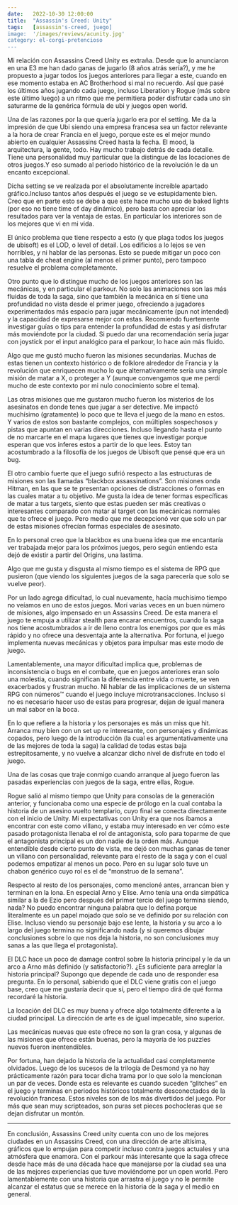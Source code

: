```yaml
---
date:   2022-10-30 12:00:00
title:  "Assassin's Creed: Unity"
tags:   [assassin's-creed, juego]
image:  '/images/reviews/acunity.jpg'
category: el-corgi-pretencioso
---
```


Mi relación con Assassins Creed Unity es extraña. Desde que lo anunciaron en una E3 me han dado ganas de jugarlo (8 años atrás sería?), y me he propuesto a jugar todos los juegos anteriores para llegar a este, cuando en ese momento estaba en AC Brotherhood si mal no recuerdo. Así que pasé los últimos años jugando cada juego, incluso Liberation y Rogue (más sobre este último luego) a un ritmo que me permitiera poder disfrutar cada uno sin saturarme de la genérica fórmula de ubi y juegos open world.

Una de las razones por la que quería jugarlo era por el setting. Me da la impresión de que Ubi siendo una empresa francesa sea un factor relevante a la hora de crear Francia en el juego, porque este es el mejor mundo abierto en cualquier Assassins Creed hasta la fecha. El mood, la arquitectura, la gente, todo. Hay mucho trabajo detrás de cada detalle. Tiene una personalidad muy particular que la distingue de las locaciones de otros juegos.Y eso sumado al periodo histórico de la revolución le da un encanto excepcional.

Dicha setting se ve realzada por el absolutamente increíble apartado gráfico.Incluso tantos años después el juego se ve estupidamente bien. Creo que en parte esto se debe a que este hace mucho uso de baked lights (por eso no tiene time of day dinámico), pero basta con apreciar los resultados para ver la ventaja de estas. En particular los interiores son de los mejores que vi en mi vida.

El único problema que tiene respecto a esto (y que plaga todos los juegos de ubisoft) es el LOD, o level of detail. Los edificios a lo lejos se ven horribles, y ni hablar de las personas. Esto se puede mitigar un poco con una tabla de cheat engine (al menos el primer punto), pero tampoco resuelve el problema completamente.

Otro punto que lo distingue mucho de los juegos anteriores son las mecánicas, y en particular el parkour. No solo las animaciones son las más fluidas de toda la saga, sino que también la mecánica en sí tiene una profundidad no vista desde el primer juego, ofreciendo a jugadores experimentados más espacio para jugar mecánicamente (pun not intended) y la capacidad de expresarse mejor con estas. Recomiendo fuertemente investigar guías o tips para entender la profundidad de estas y así disfrutar más moviéndote por la ciudad. Si puedo dar una recomendación sería jugar con joystick por el input analógico para el parkour, lo hace aún más fluido.

Algo que me gustó mucho fueron las misiones secundarias. Muchas de estas tienen un contexto histórico o de folklore alrededor de Francia y la revolución que enriquecen mucho lo que alternativamente sería una simple misión de matar a X, o proteger a Y (aunque convengamos que me perdí mucho de este contexto por mi nulo conocimiento sobre el tema).

Las otras misiones que me gustaron mucho fueron los misterios de los asesinatos en donde tenes que jugar a ser detective. Me impactó muchísimo (gratamente) lo poco que te lleva el juego de la mano en estos. Y varios de estos son bastante complejos, con múltiples sospechosos y pistas que apuntan en varias direcciones. Incluso llegando hasta el punto de no marcarte en el mapa lugares que tienes que investigar porque esperan que vos inferes estos a partir de lo que lees. Estoy tan acostumbrado a la filosofía de los juegos de Ubisoft que pensé que era un bug.

El otro cambio fuerte que el juego sufrió respecto a las estructuras de misiones son las llamadas “blackbox assassinations”. Son misiones onda Hitman, en las que se te presentan opciones de distracciones o formas en las cuales matar a tu objetivo. Me gusta la idea de tener formas específicas de matar a tus targets, siento que estas pueden ser más creativas o interesantes comparado con matar al target con las mecánicas normales que te ofrece el juego. Pero medio que me decepcionó ver que solo un par de estas misiones ofrecían formas especiales de asesinato.

En lo personal creo que la blackbox es una buena idea que me encantaría ver trabajada mejor para los próximos juegos, pero según entiendo esta dejó de existir a partir del Origins, una lastima.

Algo que me gusta y disgusta al mismo tiempo es el sistema de RPG que pusieron (que viendo los siguientes juegos de la saga parecería que solo se vuelve peor).

Por un lado agrega dificultad, lo cual nuevamente, hacía muchísimo tiempo no veíamos en uno de estos juegos. Morí varias veces en un buen número de misiones, algo impensado en un Assassins Creed. De esta manera el juego te empuja a utilizar stealth para encarar encuentros, cuando la saga nos tiene acostumbrados a ir de lleno contra los enemigos por que es más rápido y no ofrece una desventaja ante la alternativa. Por fortuna, el juego implementa nuevas mecánicas y objetos para impulsar mas este modo de juego.

Lamentablemente, una mayor dificultad implica que, problemas de inconsistencia o bugs en el combate, que en juegos anteriores eran solo una molestia, cuando significan la diferencia entre vida o muerte, se ven exacerbados y frustran mucho. Ni hablar de las implicaciones de un sistema RPG con números™ cuando el juego incluye microtransacciones. Incluso si no es necesario hacer uso de estas para progresar, dejan de igual manera un mal sabor en la boca.

En lo que refiere a la historia y los personajes es más un miss que hit. Arranca muy bien con un set up re interesante, con personajes y dinámicas copados, pero luego de la introducción (la cual es argumentativamente una de las mejores de toda la saga) la calidad de todas estas baja estrepitosamente, y no vuelve a alcanzar dicho nivel de disfrute en todo el juego.

Una de las cosas que traje conmigo cuando arranque al juego fueron las pasadas experiencias con juegos de la saga, entre ellas, Rogue.

Rogue salió al mismo tiempo que Unity para consolas de la generación anterior, y funcionaba como una especie de prólogo en la cual contaba la historia de un asesino vuelto templario, cuyo final se conecta directamente con el inicio de Unity. Mi expectativas con Unity era que nos íbamos a encontrar con este como villano, y estaba muy interesado en ver cómo este pasado protagonista llenaba el rol de antagonista, solo para toparme de que el antagonista principal es un don nadie de la orden más. Aunque entendible desde cierto punto de vista, me dejó con muchas ganas de tener un villano con personalidad, relevante para el resto de la saga y con el cual podemos empatizar al menos un poco. Pero en su lugar solo tuve un chabon genérico cuyo rol es el de “monstruo de la semana”.

Respecto al resto de los personajes, como mencioné antes, arrancan bien y terminan en la lona. En especial Arno y Elise. Arno tenía una onda simpática similar a la de Ezio pero después del primer tercio del juego termina siendo, nada? No puedo encontrar ninguna palabra que lo defina porque literalmente es un papel mojado que solo se ve definido por su relación con Elise. Incluso viendo su personaje bajo ese lente, la historia y su arco a lo largo del juego termina no significando nada (y si queremos dibujar conclusiones sobre lo que nos deja la historia, no son conclusiones muy sanas a las que llega el protagonista).

El DLC hace un poco de damage control sobre la historia principal y le da un arco a Arno más definido (y satisfactorio?). ¿Es suficiente para arreglar la historia principal? Supongo que depende de cada uno de responder esa pregunta. En lo personal, sabiendo que el DLC viene gratis con el juego base, creo que me gustaría decir que sí, pero el tiempo dirá de qué forma recordaré la historia.

La locación del DLC es muy buena y ofrece algo totalmente diferente a la ciudad principal. La dirección de arte es de igual impecable, sino superior.

Las mecánicas nuevas que este ofrece no son la gran cosa, y algunas de las misiones que ofrece están buenas, pero la mayoría de los puzzles nuevos fueron inentendibles.

Por fortuna, han dejado la historia de la actualidad casi completamente olvidados. Luego de los sucesos de la trilogía de Desmond ya no hay prácticamente razón para tocar dicha trama por lo que solo la mencionan un par de veces. Donde esta es relevante es cuando suceden “glitches” en el juego y terminas en periodos históricos totalmente desconectados de la revolución francesa. Estos niveles son de los más divertidos del juego. Por más que sean muy scripteados, son puras set pieces pochocleras que se dejan disfrutar un montón.

<hr>

En conclusión, Assassins Creed unity cuenta con uno de los mejores ciudades en un Assassins Creed, con una dirección de arte altísima, gráficos que lo empujan para competir incluso contra juegos actuales y una atmósfera que enamora. Con el parkour más interesante que la saga ofrece desde hace más de una década hace que manejarse por la ciudad sea una de las mejores experiencias que tuve moviéndome por un open world. Pero lamentablemente con una historia que arrastra el juego y no le permite alcanzar el estatus que se merece en la historia de la saga y el medio en general.
